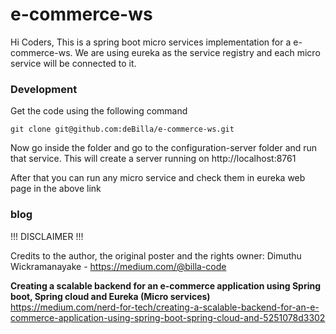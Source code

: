 # e-commerce-ws

Hi Coders, This is a spring boot micro services implementation for 
a e-commerce-ws. We are using eureka as the service registry and each 
micro service will be connected to it. 

### Development
Get the code using the following command

``git clone git@github.com:deBilla/e-commerce-ws.git``

Now go inside the folder and go to the configuration-server folder and 
run that service. This will create a server running on http://localhost:8761


After that you can run any micro service and check them in eureka web page in the above link

### blog 
!!! DISCLAIMER !!!

Credits to the author, the original poster and the rights owner: Dimuthu Wickramanayake - https://medium.com/@billa-code

<b>Creating a scalable backend for an e-commerce application using Spring boot, Spring cloud and Eureka (Micro services)</b><br>
https://medium.com/nerd-for-tech/creating-a-scalable-backend-for-an-e-commerce-application-using-spring-boot-spring-cloud-and-5251078d3302
